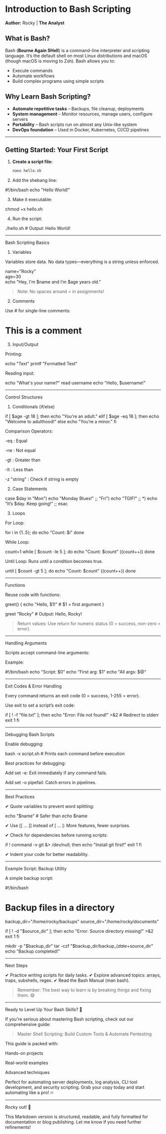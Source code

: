 

# Introduction to Bash Scripting  

**Author:** Rocky | **The Analyst**  

## What is Bash?  
Bash (**Bourne Again SHell**) is a command-line interpreter and scripting language. It’s the default shell on most Linux distributions and macOS (though macOS is moving to Zsh). Bash allows you to:  

- Execute commands  
- Automate workflows  
- Build complex programs using simple scripts  

## Why Learn Bash Scripting?  
- **Automate repetitive tasks** – Backups, file cleanup, deployments  
- **System management** – Monitor resources, manage users, configure servers  
- **Portability** – Bash scripts run on almost any Unix-like system  
- **DevOps foundation** – Used in Docker, Kubernetes, CI/CD pipelines  

---

## Getting Started: Your First Script  

1. **Create a script file:**  
   ```bash
   nano hello.sh

2. Add the shebang line:

#!/bin/bash
echo "Hello World!"


3. Make it executable:

chmod +x hello.sh


4. Run the script:

./hello.sh  # Output: Hello World!




---

Bash Scripting Basics

1. Variables

Variables store data. No data types—everything is a string unless enforced.

name="Rocky"  
age=30  
echo "Hey, I'm $name and I’m $age years old."

> Note: No spaces around = in assignments!



2. Comments

Use # for single-line comments:

# This is a comment

3. Input/Output

Printing:

echo "Text"
printf "Formatted Text"

Reading input:

echo "What's your name?"
read username
echo "Hello, $username!"


---

Control Structures

1. Conditionals (if/else)

if [ $age -gt 18 ]; then
  echo "You’re an adult."
elif [ $age -eq 18 ]; then
  echo "Welcome to adulthood!"
else
  echo "You’re a minor."
fi

Comparison Operators:

-eq : Equal

-ne : Not equal

-gt : Greater than

-lt : Less than

-z "string" : Check if string is empty


2. Case Statements

case $day in
  "Mon") echo "Monday Blues!" ;;
  "Fri") echo "TGIF!" ;;
  *)     echo "It’s $day. Keep going!" ;;
esac

3. Loops

For Loop:

for i in {1..5}; do
  echo "Count: $i"
done

While Loop:

count=1
while [ $count -le 5 ]; do
  echo "Count: $count"
  ((count++))
done

Until Loop:
Runs until a condition becomes true.

until [ $count -gt 5 ]; do
  echo "Count: $count"
  ((count++))
done


---

Functions

Reuse code with functions:

greet() {
  echo "Hello, $1!"  # $1 = first argument
}

greet "Rocky"  # Output: Hello, Rocky!

> Return values: Use return for numeric status (0 = success, non-zero = error).




---

Handling Arguments

Scripts accept command-line arguments:

Example:

#!/bin/bash
echo "Script: $0"
echo "First arg: $1"
echo "All args: $@"


---

Exit Codes & Error Handling

Every command returns an exit code (0 = success, 1-255 = error).

Use exit to set a script’s exit code:

if [ ! -f "file.txt" ]; then
  echo "Error: File not found!" >&2  # Redirect to stderr
  exit 1
fi


---

Debugging Bash Scripts

Enable debugging:

bash -x script.sh  # Prints each command before execution

Best practices for debugging:

Add set -e: Exit immediately if any command fails.

Add set -o pipefail: Catch errors in pipelines.



---

Best Practices

✔ Quote variables to prevent word splitting:

echo "$name"  # Safer than echo $name

✔ Use [[ ... ]] instead of [ ... ]: More features, fewer surprises.

✔ Check for dependencies before running scripts:

if ! command -v git &> /dev/null; then
  echo "Install git first!"
  exit 1
fi

✔ Indent your code for better readability.


---

Example Script: Backup Utility

A simple backup script:

#!/bin/bash
# Backup files in a directory
backup_dir="/home/rocky/backups"
source_dir="/home/rocky/documents"

if [ ! -d "$source_dir" ]; then
  echo "Error: Source directory missing!" >&2
  exit 1
fi

mkdir -p "$backup_dir"
tar -czf "$backup_dir/backup_$(date +%Y%m%d).tar.gz" "$source_dir"
echo "Backup completed!"


---

Next Steps

✔ Practice writing scripts for daily tasks.
✔ Explore advanced topics: arrays, traps, subshells, regex.
✔ Read the Bash Manual (man bash).

> Remember: The best way to learn is by breaking things and fixing them. 😄




---

Ready to Level Up Your Bash Skills? 🚀

If you're serious about mastering Bash scripting, check out our comprehensive guide:

> Master Shell Scripting: Build Custom Tools & Automate Pentesting



This guide is packed with:

Hands-on projects

Real-world examples

Advanced techniques


Perfect for automating server deployments, log analysis, CLI tool development, and security scripting. Grab your copy today and start automating like a pro! 🔥


---

Rocky out! 🚀

This Markdown version is structured, readable, and fully formatted for documentation or blog publishing. Let me know if you need further refinements!

